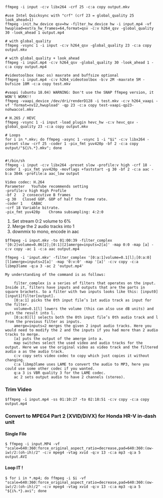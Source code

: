 ```
ffmpeg -i input -c:v libx264 -crf 25 -c:a copy output.mkv

#use Intel Quicksync with "crf" (crf 23 = global_quality 25 look_ahead=1)
ffmpeg -init_hw_device qsv=hw -filter_hw_device hw -i input.mp4 -vf hwupload=extra_hw_frames=64,format=qsv -c:v h264_qsv -global_quality 30 -look_ahead 1 output.mp4

# with global_quality
ffmpeg -vsync 1 -i input -c:v h264_qsv -global_quality 23 -c:a copy output.mkv

# with global_quality + look_ahead
ffmpeg -i input.mp4 -c:v h264_qsv -global_quality 30 -look_ahead 1 -c:a copy output.mp4

#videotoolbox (mac os) maxrate and buffsize optional
ffmpeg -i input.mp4 -c:v h264_videotoolbox -b:v 2M -maxrate 5M -bufsize 10M -c:a copy test.mkv

#vaapi (ubuntu 18.04) WARNING: Don't use the SNAP ffmpeg version, it WON't WORK!!
ffmpeg -vaapi_device /dev/dri/renderD128 -i test.mkv -c:v h264_vaapi -vf 'format=nv12,hwupload' -qp 23 -c:a copy test-vaapi-qp23-nohwaccel.mkv

# H.265 / HEVC
ffmpeg -vsync 1 -i input -load_plugin hevc_hw -c:v hevc_qsv -global_quality 23 -c:a copy output.mkv

# Loops
for i in *.mkv; do ffmpeg -async 1 -vsync 1 -i "$i" -c:v libx264 -preset slow -crf 25 -coder 1 -pix_fmt yuv420p -bf 2 -c:a copy output/"${i%.*}.mkv"; done


#!/bin/sh
ffmpeg -i input -c:v libx264 -preset slow -profile:v high -crf 18 -coder 1 -pix_fmt yuv420p -movflags +faststart -g 30 -bf 2 -c:a aac -b:a 384k -profile:a aac_low output

Video codec: H.264
Parameter	YouTube recommends setting
-profile:v high	High Profile
-bf 2	2 consecutive B frames
-g 30	Closed GOP. GOP of half the frame rate.
-coder 1	CABAC
-crf 18	Variable bitrate.
-pix_fmt yuv420p	Chroma subsampling: 4:2:0
```

1. Set stream 0:2 volume to 6%
1. Merge the 2 audio tracks into 1
1. downmix to mono, encode in aac

`$ffmpeg -i input.mkv -to 01:00:39 -filter_complex '[0:2]volume=0.06[2];[0:1][2]amerge=inputs=2[a]' -map 0:0 -map [a] -c:v copy -ac 1 -c:a aac output.mp4`
```
ffmpeg -i 'input.mkv' -filter_complex '[0:a:1]volume=0.1[l];[0:a:0][l]amerge=inputs=2[a]' -map '0:v:0' -map '[a]' -c:v copy -c:a libmp3lame -q:a 3 -ac 2 'output.mp4'

My understanding of the command is as follows:

    filter_complex is a series of filters that operates on the input. Inside it, filters have inputs and outputs that are the parts in square brackets. So a filter with two inputs looks like this: [input0][input1]filter[output].
    [0:a:1] picks the 0th input file’s 1st audio track as input for the filter.
    volume=0.1[l] lowers the volume (this can also use dB units) and puts the result into l.
    [0:a:0][l] selects both the 0th input file’s 0th audio track and l from the previous filter as inputs.
    amerge=inputs=2 merges the given 2 input audio tracks. Here you would need to modify the 2 and the inputs if you had more than 2 audio tracks to merge.
    [a] puts the output of the amerge into a.
    map switches select the used video and audio tracks for the output. Here we use the original video as video track and the filtered audio a as the audio track.
    c:v copy sets video codec to copy which just copies it without changing.
    c:a libmp3lame uses LAME to convert the audio to MP3, here you could use some other codec if you wanted.
    q:a 3 is VBR quality 3 for the LAME codec.
    ac 2 sets output audio to have 2 channels (stereo).
```
### Trim Video
`$ffmpeg -i input.mp4 -ss 01:10:27 -to 02:18:51 -c:v copy -c:a copy output.mp4`

### Convert to MPEG4 Part 2 (XVID/DiVX) for Honda HR-V in-dash unit
#### Single File
`$ ffmpeg -i input.MP4 -vf "scale=640:360:force_original_aspect_ratio=decrease,pad=640:360:(ow-iw)/2:(oh-ih)/2" -c:v mpeg4 -vtag xvid -q:v 13 -c:a mp3 -q:a 5 output.AVI`
#### Loop IT !
`$ for i in *.mp4; do ffmpeg -i $i -vf "scale=640:360:force_original_aspect_ratio=decrease,pad=640:360:(ow-iw)/2:(oh-ih)/2" -c:v mpeg4 -vtag xvid -q:v 13 -c:a mp3 -q:a 5 "${i%.*}.avi"; done`

